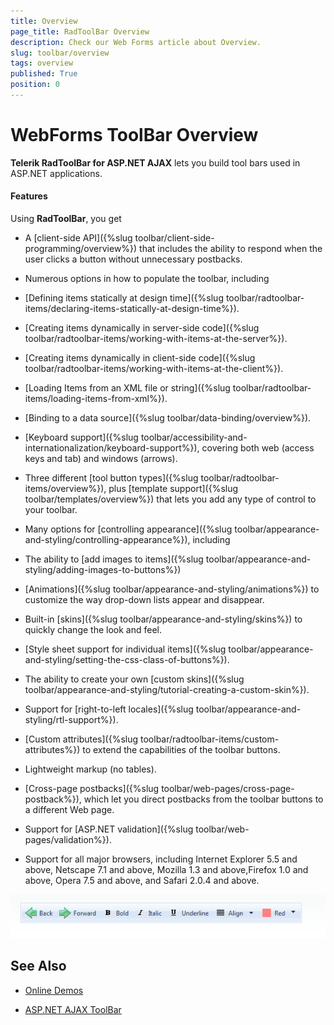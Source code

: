 ```yaml
---
title: Overview
page_title: RadToolBar Overview
description: Check our Web Forms article about Overview.
slug: toolbar/overview
tags: overview
published: True
position: 0
---
```


# WebForms ToolBar Overview



**Telerik RadToolBar for ASP.NET AJAX** lets you build tool bars used in ASP.NET applications. 

#### Features

Using **RadToolBar**, you get

* A [client-side API]({%slug toolbar/client-side-programming/overview%}) that includes the ability to respond when the user clicks a button without unnecessary postbacks.

* Numerous options in how to populate the toolbar, including

* [Defining items statically at design time]({%slug toolbar/radtoolbar-items/declaring-items-statically-at-design-time%}).

* [Creating items dynamically in server-side code]({%slug toolbar/radtoolbar-items/working-with-items-at-the-server%}).

* [Creating items dynamically in client-side code]({%slug toolbar/radtoolbar-items/working-with-items-at-the-client%}).

* [Loading Items from an XML file or string]({%slug toolbar/radtoolbar-items/loading-items-from-xml%}).

* [Binding to a data source]({%slug toolbar/data-binding/overview%}).

* [Keyboard support]({%slug toolbar/accessibility-and-internationalization/keyboard-support%}), covering both web (access keys and tab) and windows (arrows).

* Three different [tool button types]({%slug toolbar/radtoolbar-items/overview%}), plus [template support]({%slug toolbar/templates/overview%}) that lets you add any type of control to your toolbar.

* Many options for [controlling appearance]({%slug toolbar/appearance-and-styling/controlling-appearance%}), including

* The ability to [add images to items]({%slug toolbar/appearance-and-styling/adding-images-to-buttons%})

* [Animations]({%slug toolbar/appearance-and-styling/animations%}) to customize the way drop-down lists appear and disappear.

* Built-in [skins]({%slug toolbar/appearance-and-styling/skins%}) to quickly change the look and feel.

* [Style sheet support for individual items]({%slug toolbar/appearance-and-styling/setting-the-css-class-of-buttons%}).

* The ability to create your own [custom skins]({%slug toolbar/appearance-and-styling/tutorial-creating-a-custom-skin%}).

* Support for [right-to-left locales]({%slug toolbar/appearance-and-styling/rtl-support%}).

* [Custom attributes]({%slug toolbar/radtoolbar-items/custom-attributes%}) to extend the capabilities of the toolbar buttons.

* Lightweight markup (no tables).

* [Cross-page postbacks]({%slug toolbar/web-pages/cross-page-postback%}), which let you direct postbacks from the toolbar buttons to a different Web page.

* Support for [ASP.NET validation]({%slug toolbar/web-pages/validation%}).

* Support for all major browsers, including Internet Explorer 5.5 and above, Netscape 7.1 and above, Mozilla 1.3 and above,Firefox 1.0 and above, Opera 7.5 and above, and Safari 2.0.4 and above.

![WebForms ToolBar Overview](images/toolbar_overview.png "WebForms ToolBar Overview")

## See Also

 * [Online Demos](https://demos.telerik.com/aspnet-ajax/toolbar/examples/overview/defaultcs.aspx)
 
 * [ASP.NET AJAX ToolBar](https://www.telerik.com/products/aspnet-ajax/toolbar.aspx)
